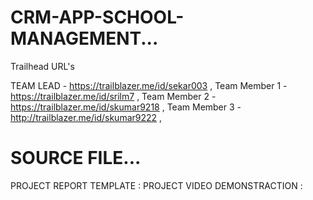 # CRM-APP-SCHOOL-MANAGEMENT...

Trailhead URL's
                
 TEAM LEAD    - https://trailblazer.me/id/sekar003 ,
Team Member 1 - https://trailblazer.me/id/srilm7 ,
Team Member 2 - https://trailblazer.me/id/skumar9218 ,
Team Member 3 - http://trailblazer.me/id/skumar9222 ,

# SOURCE FILE...

PROJECT REPORT TEMPLATE :
PROJECT VIDEO DEMONSTRACTION :
